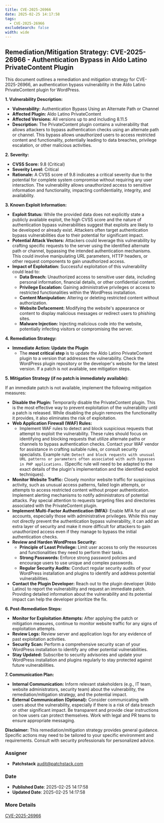 ```yaml
---
title: CVE-2025-26966
date: 2025-02-25 14:17:58
tags:
  - CVE-2025-26966
excludeSearch: false
width: wide
---
```


## Remediation/Mitigation Strategy: CVE-2025-26966 - Authentication Bypass in Aldo Latino PrivateContent Plugin

This document outlines a remediation and mitigation strategy for CVE-2025-26966, an authentication bypass vulnerability in the Aldo Latino PrivateContent plugin for WordPress.

**1. Vulnerability Description:**

*   **Vulnerability:** Authentication Bypass Using an Alternate Path or Channel
*   **Affected Plugin:** Aldo Latino PrivateContent
*   **Affected Versions:**  All versions up to and including 8.11.5
*   **Description:** The PrivateContent plugin contains a vulnerability that allows attackers to bypass authentication checks using an alternate path or channel. This bypass allows unauthorized users to access restricted content and functionality, potentially leading to data breaches, privilege escalation, or other malicious activities.

**2. Severity:**

*   **CVSS Score:** 9.8 (Critical)
*   **Severity Level:** Critical
*   **Rationale:**  A CVSS score of 9.8 indicates a critical severity due to the potential for complete system compromise without requiring any user interaction. The vulnerability allows unauthorized access to sensitive information and functionality, impacting confidentiality, integrity, and availability.

**3. Known Exploit Information:**

*   **Exploit Status:** While the provided data does not explicitly state a publicly available exploit, the high CVSS score and the nature of authentication bypass vulnerabilities suggest that exploits are likely to be developed or already exist. Attackers often target authentication bypass vulnerabilities due to their potential for significant impact.
*   **Potential Attack Vectors:** Attackers could leverage this vulnerability by crafting specific requests to the server using the identified alternate path or channel, bypassing the intended authentication mechanisms. This could involve manipulating URL parameters, HTTP headers, or other request components to gain unauthorized access.
*   **Impact of Exploitation:** Successful exploitation of this vulnerability could lead to:
    *   **Data Breach:**  Unauthorized access to sensitive user data, including personal information, financial details, or other confidential content.
    *   **Privilege Escalation:**  Gaining administrative privileges or access to restricted functionalities within the WordPress installation.
    *   **Content Manipulation:**  Altering or deleting restricted content without authorization.
    *   **Website Defacement:**  Modifying the website's appearance or content to display malicious messages or redirect users to phishing sites.
    *   **Malware Injection:** Injecting malicious code into the website, potentially infecting visitors or compromising the server.

**4. Remediation Strategy:**

*   **Immediate Action: Update the Plugin**
    *   The **most critical step** is to update the Aldo Latino PrivateContent plugin to a version that addresses the vulnerability.  Check the WordPress plugin repository or the developer's website for the latest version.  If a patch is not available, see mitigation steps.

**5. Mitigation Strategy (if no patch is immediately available):**

If an immediate patch is not available, implement the following mitigation measures:

*   **Disable the Plugin:**  Temporarily disable the PrivateContent plugin. This is the most effective way to prevent exploitation of the vulnerability until a patch is released.  While disabling the plugin removes the functionality it provides, it also eliminates the risk of exploitation.
*   **Web Application Firewall (WAF) Rules:**
    *   Implement WAF rules to detect and block suspicious requests that attempt to exploit the vulnerability. These rules should focus on identifying and blocking requests that utilize alternate paths or channels to bypass authentication checks. Contact your WAF vendor for assistance in crafting suitable rules, or consult security specialists.  Example rule: `Detect and block requests with unusual URL patterns or parameters often associated with auth bypasses in PHP applications.`  (Specific rule will need to be adapted to the exact details of the plugin's implementation and the identified exploit techniques).
*   **Monitor Website Traffic:**  Closely monitor website traffic for suspicious activity, such as unusual access patterns, failed login attempts, or attempts to access restricted content without proper authentication. Implement alerting mechanisms to notify administrators of potential attacks.  Pay special attention to requests targeting files and directories associated with the PrivateContent plugin.
*   **Implement Multi-Factor Authentication (MFA):** Enable MFA for all user accounts, especially those with administrative privileges.  While this may not directly prevent the authentication bypass vulnerability, it can add an extra layer of security and make it more difficult for attackers to gain unauthorized access even if they manage to bypass the initial authentication checks.
*   **Review and Harden WordPress Security:**
    *   **Principle of Least Privilege:** Limit user access to only the resources and functionalities they need to perform their tasks.
    *   **Strong Passwords:** Enforce strong password policies and encourage users to use unique and complex passwords.
    *   **Regular Security Audits:** Conduct regular security audits of your WordPress installation and plugins to identify and address potential vulnerabilities.
*   **Contact the Plugin Developer:** Reach out to the plugin developer (Aldo Latino) to report the vulnerability and request an immediate patch.  Providing detailed information about the vulnerability and its potential impact can help the developer prioritize the fix.

**6. Post-Remediation Steps:**

*   **Monitor for Exploitation Attempts:** After applying the patch or mitigation measures, continue to monitor website traffic for any signs of exploitation attempts.
*   **Review Logs:** Review server and application logs for any evidence of past exploitation activities.
*   **Security Scan:** Perform a comprehensive security scan of your WordPress installation to identify any other potential vulnerabilities.
*   **Stay Updated:**  Subscribe to security advisories and update your WordPress installation and plugins regularly to stay protected against future vulnerabilities.

**7. Communication Plan:**

*   **Internal Communication:** Inform relevant stakeholders (e.g., IT team, website administrators, security team) about the vulnerability, the remediation/mitigation strategy, and the potential impact.
*   **External Communication (Optional):**  Consider communicating with users about the vulnerability, especially if there is a risk of data breach or other significant impact.  Be transparent and provide clear instructions on how users can protect themselves.  Work with legal and PR teams to ensure appropriate messaging.

**Disclaimer:** This remediation/mitigation strategy provides general guidance. Specific actions may need to be tailored to your specific environment and requirements. Consult with security professionals for personalized advice.

### Assigner
- **Patchstack** <audit@patchstack.com>

### Date
- **Published Date**: 2025-02-25 14:17:58
- **Updated Date**: 2025-02-25 14:17:58

### More Details
[CVE-2025-26966](https://www.cvedetails.com/cve/CVE-2025-26966)